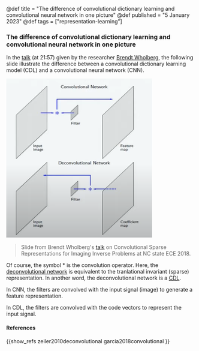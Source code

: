 @def title = "The difference of convolutional dictionary learning and convolutional neural network in one picture"
@def published = "5 January 2023"
@def tags = ["representation-learning"]

### The difference of convolutional dictionary learning and convolutional neural network in one picture

In the [talk](https://www.youtube.com/watch?v=lQzzhePX7X0) (at 21:57) given by the researcher [Brendt Wholberg](https://brendt.wohlberg.net/), the following slide illustrate the difference between a convolutional dictionary learning model (CDL) and a convolutional neural network (CNN).

![](/blog/pics/wholberg_talk_cnn_vs_cdl2.png)
> Slide from Brendt Wholberg's [talk](https://www.youtube.com/watch?v=lQzzhePX7X0) on Convolutional Sparse Representations for Imaging Inverse Problems at NC state ECE 2018.

Of course, the symbol $*$ is the convolution operator. Here, the [deconvolutional network](https://ieeexplore.ieee.org/abstract/document/5539957) is equivalent to the tranlational invariant (sparse) representation. In another word, the deconvolutional network is a [CDL](../cdl).

In CNN, the filters are convolved with the input signal (image) to generate a feature representation.

In CDL, the filters are convolved with the code vectors to represent the input signal.

#### References

{{show_refs zeiler2010deconvolutional garcia2018convolutional }}